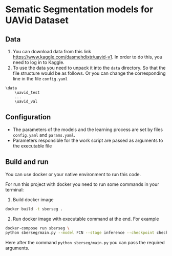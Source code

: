 # Sematic Segmentation models for UAVid Dataset

## Data

1. You can download data from this link https://www.kaggle.com/dasmehdixtr/uavid-v1. In order to do this, you need to log in to Kaggle.
2. To use the data you need to unpack it into the `data` directory. So that the file structure would be as follows. Or you can change the corresponding line in the file `config.yaml`

```
\data
    \uavid_test
    ...
    \uavid_val
```

## Configuration

+ The parameters of the models and the learning process are set by files `config.yaml` and `params.yaml`. 
+ Parameters responsible for the work script are passed as arguments to the executable file

## Build and run

You can use docker or your native environment to run this code.

For run this project with docker you need to run some commands in your terminal:
1. Build docker image
```bash
docker build -t sberseg .
```
2. Run docker image with executable command at the end. For example
```bash
docker-compose run sberseg \
python sberseg/main.py --model FCN --stage inference --checkpoint checkpoints/fcn.pth --image data/uavid_test/seq21/Images/000000.png
```
Here after the command `python sberseg/main.py` you can pass the required arguments.
